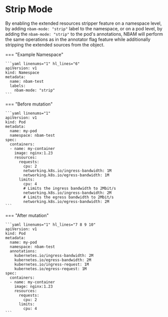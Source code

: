 # Strip Mode

By enabling the extended resources stripper feature on a namespace level, by adding `nbam-mode: "strip"` label to the namespace, or on a pod level, by adding the `nbam-mode: "strip"` to the pod's annotations, NBAM will perform the same operations as in the annotator flag feature while additionally stripping the extended sources from the object.

=== "Example Namespace"

    ```yaml linenums="1" hl_lines="6"
    apiVersion: v1
    kind: Namespace
    metadata:
      name: nbam-test
      labels:
        nbam-mode: "strip"
    ```

=== "Before mutation"

    ```yaml linenums="1"
    apiVersion: v1
    kind: Pod
    metadata:
      name: my-pod
      namespace: nbam-test
    spec:
      containers:
      - name: my-container
        image: nginx:1.23
        resources:
          requests:
            cpu: 2
            networking.k8s.io/ingress-bandwidth: 1M
            networking.k8s.io/egress-bandwidth: 1M
          limits:
            cpu: 4
            # Limits the ingress bandwidth to 2Mbit/s
            networking.k8s.io/ingress-bandwidth: 2M
            # Limits the egress bandwidth to 2Mbit/s
            networking.k8s.io/egress-bandwidth: 2M
    ```

=== "After mutation"

    ```yaml linenums="1" hl_lines="7 8 9 10"
    apiVersion: v1
    kind: Pod
    metadata:
      name: my-pod
      namespace: nbam-test
      annotations:
        kubernetes.io/ingress-bandwidth: 2M
        kubernetes.io/egress-bandwidth: 2M
        kubernetes.io/ingress-request: 1M
        kubernetes.io/egress-request: 1M
    spec:
      containers:
      - name: my-container
        image: nginx:1.23
        resources:
          requests:
            cpu: 2
          limits:
            cpu: 4
    ```
